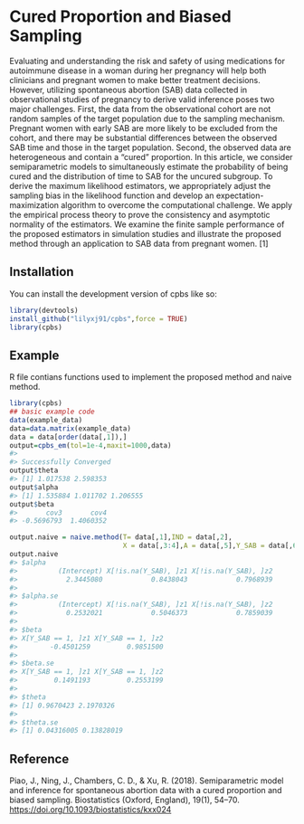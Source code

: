 
# Cured Proportion and Biased Sampling

<!-- badges: start -->
<!-- badges: end -->

Evaluating and understanding the risk and safety of using medications
for autoimmune disease in a woman during her pregnancy will help both
clinicians and pregnant women to make better treatment decisions.
However, utilizing spontaneous abortion (SAB) data collected in
observational studies of pregnancy to derive valid inference poses two
major challenges. First, the data from the observational cohort are not
random samples of the target population due to the sampling mechanism.
Pregnant women with early SAB are more likely to be excluded from the
cohort, and there may be substantial differences between the observed
SAB time and those in the target population. Second, the observed data
are heterogeneous and contain a “cured” proportion. In this article, we
consider semiparametric models to simultaneously estimate the
probability of being cured and the distribution of time to SAB for the
uncured subgroup. To derive the maximum likelihood estimators, we
appropriately adjust the sampling bias in the likelihood function and
develop an expectation-maximization algorithm to overcome the
computational challenge. We apply the empirical process theory to prove
the consistency and asymptotic normality of the estimators. We examine
the finite sample performance of the proposed estimators in simulation
studies and illustrate the proposed method through an application to SAB
data from pregnant women. \[1\]

## Installation

You can install the development version of cpbs like so:

``` r
library(devtools)
install_github("lilyxj91/cpbs",force = TRUE)
library(cpbs)
```

## Example

R file contians functions used to implement the proposed method and
naive method.

``` r
library(cpbs)
## basic example code
data(example_data)
data=data.matrix(example_data)
data = data[order(data[,1]),]
output=cpbs_em(tol=1e-4,maxit=1000,data)
#> 
#> Successfully Converged
output$theta
#> [1] 1.017538 2.598353
output$alpha
#> [1] 1.535884 1.011702 1.206555
output$beta
#>       cov3       cov4 
#> -0.5696793  1.4060352

output.naive = naive.method(T= data[,1],IND = data[,2],
                            X = data[,3:4],A = data[,5],Y_SAB = data[,6])
output.naive
#> $alpha
#>          (Intercept) X[!is.na(Y_SAB), ]z1 X[!is.na(Y_SAB), ]z2 
#>            2.3445080            0.8438043            0.7968939 
#> 
#> $alpha.se
#>          (Intercept) X[!is.na(Y_SAB), ]z1 X[!is.na(Y_SAB), ]z2 
#>            0.2532021            0.5046373            0.7859039 
#> 
#> $beta
#> X[Y_SAB == 1, ]z1 X[Y_SAB == 1, ]z2 
#>        -0.4501259         0.9851500 
#> 
#> $beta.se
#> X[Y_SAB == 1, ]z1 X[Y_SAB == 1, ]z2 
#>         0.1491193         0.2553199 
#> 
#> $theta
#> [1] 0.9670423 2.1970326
#> 
#> $theta.se
#> [1] 0.04316005 0.13828019
```

## Reference

Piao, J., Ning, J., Chambers, C. D., & Xu, R. (2018). Semiparametric
model and inference for spontaneous abortion data with a cured
proportion and biased sampling. Biostatistics (Oxford, England), 19(1),
54–70. <https://doi.org/10.1093/biostatistics/kxx024>
